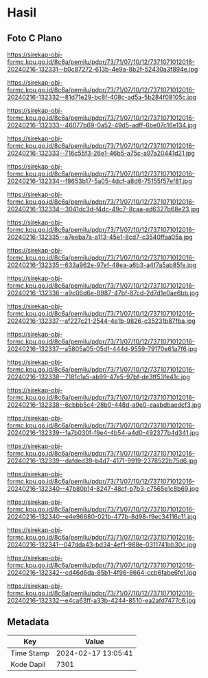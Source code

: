 # Hasil

## Foto C Plano

https://sirekap-obj-formc.kpu.go.id/8c6a/pemilu/pdpr/73/71/07/10/12/7371071012016-20240216-132331--b0c87272-613b-4e9a-8b2f-52430a3f894e.jpg

https://sirekap-obj-formc.kpu.go.id/8c6a/pemilu/pdpr/73/71/07/10/12/7371071012016-20240216-132332--81d71e29-bc8f-408c-ad5a-5b284f08105c.jpg

https://sirekap-obj-formc.kpu.go.id/8c6a/pemilu/pdpr/73/71/07/10/12/7371071012016-20240216-132333--46077b69-0a52-49d5-adff-6be07c16e134.jpg

https://sirekap-obj-formc.kpu.go.id/8c6a/pemilu/pdpr/73/71/07/10/12/7371071012016-20240216-132333--716c55f3-26e1-46b5-a75c-a97a20441d21.jpg

https://sirekap-obj-formc.kpu.go.id/8c6a/pemilu/pdpr/73/71/07/10/12/7371071012016-20240216-132334--f8653b17-5a05-4dcf-a8d6-75155f57ef81.jpg

https://sirekap-obj-formc.kpu.go.id/8c6a/pemilu/pdpr/73/71/07/10/12/7371071012016-20240216-132334--3041dc3d-f4dc-49c7-8caa-ad6327b68e23.jpg

https://sirekap-obj-formc.kpu.go.id/8c6a/pemilu/pdpr/73/71/07/10/12/7371071012016-20240216-132335--a7eeba7a-a113-45e1-8cd7-c3540ffaa05a.jpg

https://sirekap-obj-formc.kpu.go.id/8c6a/pemilu/pdpr/73/71/07/10/12/7371071012016-20240216-132335--633a962e-97ef-48ea-a6b3-a4f7a5ab85fe.jpg

https://sirekap-obj-formc.kpu.go.id/8c6a/pemilu/pdpr/73/71/07/10/12/7371071012016-20240216-132336--a9c06d6e-8987-47bf-87cd-2d7d1e0ae6bb.jpg

https://sirekap-obj-formc.kpu.go.id/8c6a/pemilu/pdpr/73/71/07/10/12/7371071012016-20240216-132337--af227c21-2544-4e1b-9826-c35231b87fba.jpg

https://sirekap-obj-formc.kpu.go.id/8c6a/pemilu/pdpr/73/71/07/10/12/7371071012016-20240216-132337--a5805a05-05d1-444d-9559-79170e61a7f6.jpg

https://sirekap-obj-formc.kpu.go.id/8c6a/pemilu/pdpr/73/71/07/10/12/7371071012016-20240216-132338--7181c1a5-ab99-47e5-97bf-de3ff53fe41c.jpg

https://sirekap-obj-formc.kpu.go.id/8c6a/pemilu/pdpr/73/71/07/10/12/7371071012016-20240216-132338--6cbbb5c4-28b0-448d-a9e0-eaabdbaedcf3.jpg

https://sirekap-obj-formc.kpu.go.id/8c6a/pemilu/pdpr/73/71/07/10/12/7371071012016-20240216-132339--1a7b030f-f9e4-4b54-a4d0-492377b4d341.jpg

https://sirekap-obj-formc.kpu.go.id/8c6a/pemilu/pdpr/73/71/07/10/12/7371071012016-20240216-132339--dafded39-b4d7-4171-9919-2378522b75d6.jpg

https://sirekap-obj-formc.kpu.go.id/8c6a/pemilu/pdpr/73/71/07/10/12/7371071012016-20240216-132340--47b80b14-8247-48cf-b7b3-c7565e1c8b69.jpg

https://sirekap-obj-formc.kpu.go.id/8c6a/pemilu/pdpr/73/71/07/10/12/7371071012016-20240216-132340--e4e96880-021b-477b-8d98-f9ec34116c11.jpg

https://sirekap-obj-formc.kpu.go.id/8c6a/pemilu/pdpr/73/71/07/10/12/7371071012016-20240216-132341--047dda43-bd34-4ef1-988e-0311741bb30c.jpg

https://sirekap-obj-formc.kpu.go.id/8c6a/pemilu/pdpr/73/71/07/10/12/7371071012016-20240216-132342--cd46d6da-85b1-4f96-8664-ccb6fabe6fe1.jpg

https://sirekap-obj-formc.kpu.go.id/8c6a/pemilu/pdpr/73/71/07/10/12/7371071012016-20240216-132332--e4ca63ff-a33b-4244-8510-ea2afd7477c6.jpg


## Metadata

| Key        | Value               |
| ---------- | ------------------- |
| Time Stamp | 2024-02-17 13:05:41 |
| Kode Dapil | 7301                |



